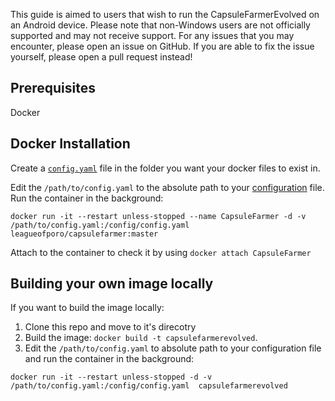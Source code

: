 This guide is aimed to users that wish to run the CapsuleFarmerEvolved on an Android device. Please note that non-Windows users are not officially supported and may not receive support. For any issues that you may encounter, please open an issue on GitHub. If you are able to fix the issue yourself, please open a pull request instead!

## Prerequisites
Docker

## Docker Installation

Create a [`config.yaml`](https://github.com/LeagueOfPoro/CapsuleFarmerEvolved/wiki/Configuration) file in the folder you want your docker files to exist in.

Edit the `/path/to/config.yaml` to the absolute path to your [configuration](https://github.com/LeagueOfPoro/CapsuleFarmerEvolved/wiki/Configuration) file. 
Run the container in the background:
```
docker run -it --restart unless-stopped --name CapsuleFarmer -d -v /path/to/config.yaml:/config/config.yaml  leagueofporo/capsulefarmer:master
```

Attach to the container to check it by using `docker attach CapsuleFarmer`

## Building your own image locally
If you want to build the image locally:
1. Clone this repo and move to it's direcotry
2. Build the image: `docker build -t capsulefarmerevolved`.
3. Edit the `/path/to/config.yaml` to absolute path to your configuration file and run the container in the background:
```docker
docker run -it --restart unless-stopped -d -v /path/to/config.yaml:/config/config.yaml  capsulefarmerevolved
```